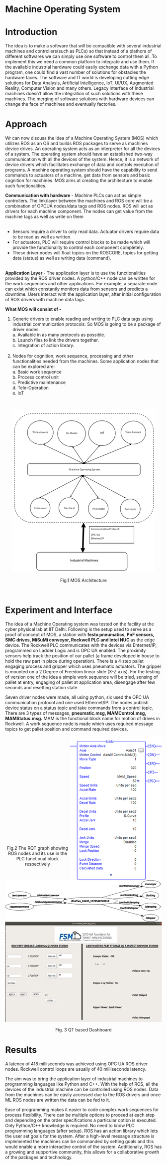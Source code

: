 # Machine Operating System

<h1><b> Introduction </h1> </b>

The idea is to make a software that will be compatible with several industrial machines and controllers(such as PLCs) so that instead of a plathora of different softwares we can simply use one software to control them all. To implement this we need a common platform to integrate and use them. 
If the available industrial hardware could easily exchange data with a Python program, one could find a vast number of solutions for obstacles the hardware faces. The software and IT world is developing cutting edge solutions for Data Analysis, Artificial Intelligence, IoT, UI/UX, Augmented Reality, Computer Vision and many others. Legacy interface of Industrial machines doesn’t allow the integration of such solutions with these machines. The merging of software solutions with hardware devices can change the face of machines and eventually factories.

<h1><b> Approach </h1> </b>

Wr can now discuss the idea of a Machine Operating System (MOS) which utilizes ROS as an OS and builds ROS packages to serve as machines device drives. An operating system acts as an interpreter for all the devices of a system. The operating system should have an established two-way communication with all the devices of the system. Hence, it is a network of device drivers which facilitates exchange of data and controls execution of programs.
A machine operating system should have the capability to send commands to actuators of a machine, get data from sensors and basic cognition for machines. MOS aims at creating the architecture to enable such functionalities.

<b>Communication with hardware</b> - Machine PLCs can act as simple controllers. The link/layer between the machines and ROS core will be a combination of OPCUA nodes/data tags and ROS nodes. ROS will act as drivers for each machine component. The nodes can get value from the machine tags as well as write on them <br><br>
- Sensors require a driver to only read data. Actuator drivers require data to be read as well as written.<br>
- For actuators, PLC will require control blocks to be made which will provide the functionality to control each component completely.<br>
- These driver nodes will float topics on the ROSCORE, topics for getting data (status) as well as writing data (command).<br><br>

<b> Application Layer </b> - The application layer is to use the functionalities provided by the ROS driver nodes. A python/C++ node can be written for the work sequences and other applications. For example, a separate node can exist which constantly monitors data from sensors and predicts a downtime.
Users interact with the application layer, after initial configuration of ROS drivers with machine data tags.

<b>What MOS will consist of -</b>
1. Generic drivers to enable reading and writing to PLC data tags using industrial communication protocols. So MOS is going to be a package of driver nodes. <br>
  a. Available in as many protocols as possible. <br>
  b. Launch files to link the drivers together. <br>
  c. Integration of action library. <br><br>
2. Nodes for cognition, work sequence, processing and other functionalities needed from the machines. Some application nodes that can be explored are: <br>
  a. Basic work sequence <br>
  b. Process control unit <br>
  c. Predictive maintenance <br>
  d. Tele-Operation <br>
  e. IoT <br>
  <br>
  
 <p align="center"><img src="https://github.com/dhruvtalwar18/Machine_Operating_System/blob/main/images/Machine%20Operating%20System%20Architecture.png" title="MOS Architecture"></p> 
 <p align="center"> Fig.1 MOS Architecture </p><br>


  
 <h1><b> Experiment and Interface</h1> </b> 
 

 <p> The idea of a Machine Operating system was tested on the facility at the cyber physical lab at IIT Delhi. Following is the setup used to serve as a proof of concept of MOS, a station with <b> festo pneumatics, PnF sensors, SMC drives, MiSuMi conveyor, Rockwell PLC and Intel NUC </b> as the edge device. The Rockwell PLC communicates with the devices via Ehternet/IP, programmed on Ladder Logic and is OPC UA enabled. The proximity sensors help track the position of our pallet (a frame developed in house to hold the raw part in place during operation). There is a 4 step pallet engaging process and gripper which uses pneumatic actuators. The gripper is mounted on a 2 Degree of Freedom linear slide (X-Z axis). For the testing of version one of the idea a simple work sequence will be tried, sensing of pallet at entry, engaging of pallet at application area, disengage after few seconds and resetting station state.</p>
 
  
Seven driver nodes were made, all using python, six used the OPC UA communication protocol and one used Ethernet/IP. The nodes publish device status on a status topic and take commands from a control topic. There are 3 types of messages, <b>pneumatic.msg, MAMControl.msg, MAMStatus.msg.</b> MAM is the functional block name for motion of drives in Rockwell. A work sequence node is made which uses required message topics to get pallet position and command required devices.


<p><img align ="right" src="https://github.com/dhruvtalwar18/Machine_Operating_System/blob/main/images/MAM%20function%20block.png" title="PLC functional block"><br><br><br><br><br><br><br> <img align ="left" src="https://github.com/dhruvtalwar18/Machine_Operating_System/blob/main/images/ROS%20%20Node%20Graph.png" title="RQT graph" width = "500"></p>
<br><br><br><br><br><br><br><br><br><br><br><br>
<p align="center"> Fig.2 The RQT graph showing ROS nodes and its use in the PLC functional block respectively </p><br>
<br><br>

<p align="center"><img src="https://github.com/dhruvtalwar18/Machine_Operating_System/blob/main/images/DashBoard_created.PNG" title="QT based Dashboard"></p>

<p align="center">Fig. 3 QT based Dashboard </p>

 <h1><b> Results </h1> </b> 
 
 A latency of 418 milliseconds was achieved using OPC UA ROS driver nodes. Rockwell control loops are usually of 40 milliseconds latency. <br>
 
The aim was to bring the application layer of industrial machines to programming languages like Python and C++. With the help of ROS, all the devices of the industrial machine can be controlled using ROS nodes. Data from the machines can be easily accessed due to the ROS drivers and once ML ROS nodes are written the data can be fed to it.<br>

Ease of programming makes it easier to code complex work sequences for process flexibility.
There can be multiple options to proceed at each step and depending on the order specifications a particular option is executed. Only Python/C++ knowledge is required. No need to know PLC programming languages (after setup). ROS has an action library which lets the user set goals for the system. After a high-level message structure is implemented the machines can be commanded by setting goals and this would enable a more interactive control of the system. Additionally, ROS has a growing and supportive community, this allows for a collaborative growth of the packages and technology.
 


  
  

